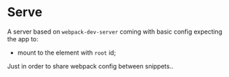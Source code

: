 # Serve

A server based on `webpack-dev-server` coming with basic config expecting the app to:

 - mount to the element with `root` id;

Just in order to share webpack config between snippets..
